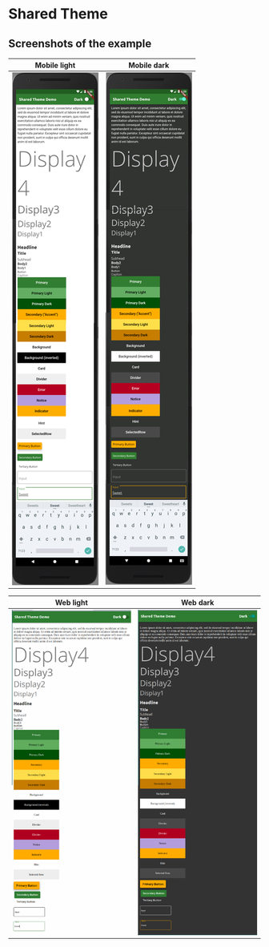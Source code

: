 # Shared Theme



## Screenshots of the example

Mobile light | Mobile dark
-|-
![mobile-light](example/images/mobile-light.png) | ![mobile-dark](example/images/mobile-dark.png)

Web light | Web dark
-|-
![web-light](example/images/web-light.png) | ![web-dark](example/images/web-dark.png)